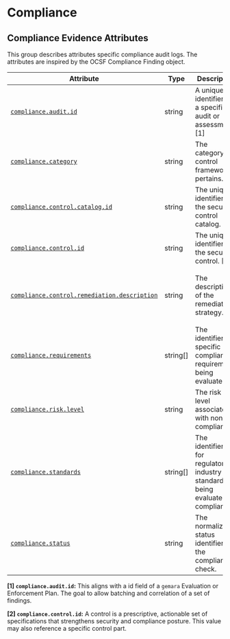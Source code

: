 <!-- NOTE: THIS FILE IS AUTOGENERATED. DO NOT EDIT BY HAND. -->
<!-- see templates/registry/markdown/attribute_namespace.md.j2 -->

# Compliance

## Compliance Evidence Attributes

This group describes attributes specific compliance audit logs. The attributes are inspired by the OCSF Compliance Finding object.

| Attribute | Type | Description | Examples | Stability |
|---|---|---|---|---|
| <a id="compliance-audit-id" href="#compliance-audit-id">`compliance.audit.id`</a> | string | A unique identifier for a specific audit or assessment. [1] | `my_audit_id` | ![Development](https://img.shields.io/badge/-development-blue) |
| <a id="compliance-category" href="#compliance-category">`compliance.category`</a> | string | The category a control framework pertains. | `Access Control`; `Quality` | ![Development](https://img.shields.io/badge/-development-blue) |
| <a id="compliance-control-catalog-id" href="#compliance-control-catalog-id">`compliance.control.catalog.id`</a> | string | The unique identifier for the security control catalog. | `OSPS-B`; `CCC` | ![Development](https://img.shields.io/badge/-development-blue) |
| <a id="compliance-control-id" href="#compliance-control-id">`compliance.control.id`</a> | string | The unique identifier for the security control. [2] | `OSPS-QA-07.01` | ![Development](https://img.shields.io/badge/-development-blue) |
| <a id="compliance-control-remediation-description" href="#compliance-control-remediation-description">`compliance.control.remediation.description`</a> | string | The description of the remediation strategy. | `This is a short description of the remediation strategy for this control.` | ![Development](https://img.shields.io/badge/-development-blue) |
| <a id="compliance-requirements" href="#compliance-requirements">`compliance.requirements`</a> | string[] | The identifiers specific compliance requirements being evaluated. | `["AC-1", "PS-1", "2.1"]` | ![Development](https://img.shields.io/badge/-development-blue) |
| <a id="compliance-risk-level" href="#compliance-risk-level">`compliance.risk.level`</a> | string | The risk level associated with non-compliance. | `info`; `low`; `high`; `medium`; `critical`; `other` | ![Development](https://img.shields.io/badge/-development-blue) |
| <a id="compliance-standards" href="#compliance-standards">`compliance.standards`</a> | string[] | The identifiers for regulatory or industry standards being evaluated for compliance. | `["800-53", "SSDF", "CRA"]` | ![Development](https://img.shields.io/badge/-development-blue) |
| <a id="compliance-status" href="#compliance-status">`compliance.status`</a> | string | The normalized status identifier of the compliance check. | `Unknown`; `Pass`; `Warning`; `Fail`; `Other` | ![Development](https://img.shields.io/badge/-development-blue) |

**[1] `compliance.audit.id`:** This aligns with a id field of a `gemara` Evaluation or Enforcement Plan. The goal to allow batching
and correlation of a set of findings.

**[2] `compliance.control.id`:** A control is a prescriptive, actionable set of 
specifications that strengthens security and compliance posture. This value may also reference
a specific control part.
